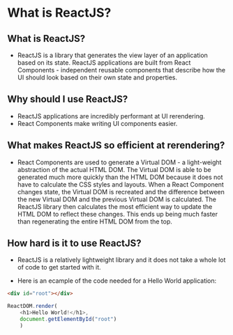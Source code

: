 # What is ReactJS?


## What is ReactJS?
* ReactJS is a library that generates the view layer of an application based on its state. ReactJS applications are built from React Components - independent reusable components that describe how the UI should look based on their own state and properties.

## Why should I use ReactJS?
* ReactJS applications are incredibly performant at UI rerendering.
* React Components make writing UI components easier.

## What makes ReactJS so efficient at rerendering?
* React Components are used to generate a Virtual DOM - a light-weight abstraction of the actual HTML DOM. The Virtual DOM is able to be generated much more quickly than the HTML DOM because it does not have to calculate the CSS styles and layouts. When a React Component changes state, the Virtual DOM is recreated and the difference between the new Virtual DOM and the previous Virtual DOM is calculated. The ReactJS library then calculates the most efficient way to update the HTML DOM to reflect these changes. This ends up being much faster than regenerating the entire HTML DOM from the top.

## How hard is it to use ReactJS?
* ReactJS is a relatively lightweight library and it does not take a whole lot of code to get started with it.

* Here is an ecample of the code needed for a Hello World application:
```html
<div id="root"></div>
```

```javascript
ReactDOM.render(
    <h1>Hello World!</h1>,
    document.getElementById("root")
    )
```
